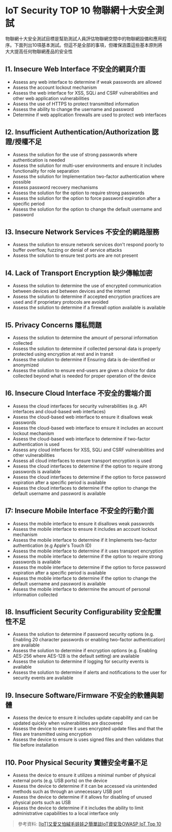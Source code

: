 # IoT Security TOP 10 物聯網十大安全測試
物聯網十大安全測試目標是幫助測試人員評估物聯網空間中的物聯網設備和應用程序。下面列出10項基本測試。但這不是全部的事項，但確保涵蓋這些基本原則將大大提高任何物聯網產品的安全性
## I1. Insecure Web Interface 不安全的網頁介面
- Assess any web interface to determine if weak passwords are allowed
- Assess the account lockout mechanism
- Assess the web interface for XSS, SQLi and CSRF vulnerabilities and other web application vulnerabilities
- Assess the use of HTTPS to protect transmitted information
- Assess the ability to change the username and password
- Determine if web application firewalls are used to protect web interfaces

## I2. Insufficient Authentication/Authorization 認證/授權不足
- Assess the solution for the use of strong passwords where authentication is needed
- Assess the solution for multi-user environments and ensure it includes functionality for role separation
- Assess the solution for Implementation two-factor authentication where possible
- Assess password recovery mechanisms
- Assess the solution for the option to require strong passwords
- Assess the solution for the option to force password expiration after a specific period
- Assess the solution for the option to change the default username and password

## I3. Insecure Network Services 不安全的網路服務
- Assess the solution to ensure network services don't respond poorly to buffer overflow, fuzzing or denial of service attacks
- Assess the solution to ensure test ports are are not present

## I4. Lack of Transport Encryption 缺少傳輸加密
- Assess the solution to determine the use of encrypted communication between devices and between devices and the internet
- Assess the solution to determine if accepted encryption practices are used and if proprietary protocols are avoided
- Assess the solution to determine if a firewall option available is available

## I5. Privacy Concerns 隱私問題
- Assess the solution to determine the amount of personal information collected
- Assess the solution to determine if collected personal data is properly protected using encryption at rest and in transit
- Assess the solution to determine if Ensuring data is de-identified or anonymized
- Assess the solution to ensure end-users are given a choice for data collected beyond what is needed for proper operation of the device

## I6. Insecure Cloud Interface 不安全的雲端介面
- Assess the cloud interfaces for security vulnerabilities (e.g. API interfaces and cloud-based web interfaces)
- Assess the cloud-based web interface to ensure it disallows weak passwords
- Assess the cloud-based web interface to ensure it includes an account lockout mechanism
- Assess the cloud-based web interface to determine if two-factor authentication is used
- Assess any cloud interfaces for XSS, SQLi and CSRF vulnerabilities and other vulnerabilities
- Assess all cloud interfaces to ensure transport encryption is used
- Assess the cloud interfaces to determine if the option to require strong passwords is available
- Assess the cloud interfaces to determine if the option to force password expiration after a specific period is available
- Assess the cloud interfaces to determine if the option to change the default username and password is available

## I7: Insecure Mobile Interface 不安全的行動介面
- Assess the mobile interface to ensure it disallows weak passwords
- Assess the mobile interface to ensure it includes an account lockout mechanism
- Assess the mobile interface to determine if it Implements two-factor authentication (e.g Apple's Touch ID)
- Assess the mobile interface to determine if it uses transport encryption
- Assess the mobile interface to determine if the option to require strong passwords is available
- Assess the mobile interface to determine if the option to force password expiration after a specific period is available
- Assess the mobile interface to determine if the option to change the default username and password is available
- Assess the mobile interface to determine the amount of personal information collected

## I8. Insufficient Security Configurability 安全配置性不足
- Assess the solution to determine if password security options (e.g. Enabling 20 character passwords or enabling two-factor authentication) are available
- Assess the solution to determine if encryption options (e.g. Enabling AES-256 where AES-128 is the default setting) are available
- Assess the solution to determine if logging for security events is available
- Assess the solution to determine if alerts and notifications to the user for security events are available

## I9. Insecure Software/Firmware 不安全的軟體與韌體
- Assess the device to ensure it includes update capability and can be updated quickly when vulnerabilities are discovered
- Assess the device to ensure it uses encrypted update files and that the files are transmitted using encryption
- Assess the device to ensure is uses signed files and then validates that file before installation

## I10. Poor Physical Security 實體安全考量不足
- Assess the device to ensure it utilizes a minimal number of physical external ports (e.g. USB ports) on the device
- Assess the device to determine if it can be accessed via unintended methods such as through an unnecessary USB port
- Assess the device to determine if it allows for disabling of unused physical ports such as USB
- Assess the device to determine if it includes the ability to limit administrative capabilities to a local interface only

> 參考資料: [\[IoT\]又愛又怕絨毛娃娃之簡單談IoT資安及OWASP IoT Top 10](https://laoomiaoo.blogspot.tw/2017/04/iotiotowasp-iot-top-10.html)
